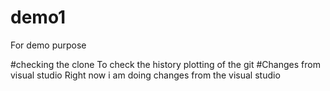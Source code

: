 # demo1
For demo purpose

#checking the clone 
To check the history plotting of the git
 #Changes from visual studio
 Right now i am doing changes from the visual studio